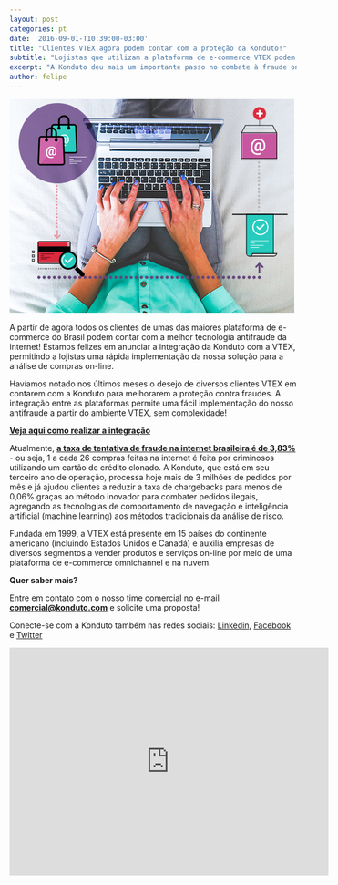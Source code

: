 ```yaml
---
layout: post
categories: pt
date: '2016-09-01-T10:39:00-03:00'
title: "Clientes VTEX agora podem contar com a proteção da Konduto!"
subtitle: "Lojistas que utilizam a plataforma de e-commerce VTEX podem realizar integrar a Konduto com extrema facilidade"
excerpt: "A Konduto deu mais um importante passo no combate à fraude on-line!"
author: felipe
---
```


![compra](/images/160905-compra-integracao.png)

A partir de agora todos os clientes de umas das maiores plataforma de e-commerce do Brasil podem contar com a melhor tecnologia antifraude da internet! Estamos felizes em anunciar a integração da Konduto com a VTEX, permitindo a lojistas uma rápida implementação da nossa solução para a análise de compras on-line.

Havíamos notado nos últimos meses o desejo de diversos clientes VTEX em contarem com a Konduto para melhorarem a proteção contra fraudes. A integração entre as plataformas permite uma fácil implementação do nosso antifraude a partir do ambiente VTEX, sem complexidade!

**[Veja aqui como realizar a integração](http://ajuda.konduto.com/article/162-vtex?utm_source=konduto&utm_medium=blog&utm_campaign=conteudo-releasevtex)**
 
Atualmente, **[a taxa de tentativa de fraude na internet brasileira é de 3,83%](http://ebooks.konduto.com/raio-x-da-fraude?utm_source=konduto&utm_medium=blog&utm_campaign=conteudo-releasevtex)** - ou seja, 1 a cada 26 compras feitas na internet é feita por criminosos utilizando um cartão de crédito clonado. A Konduto, que está em seu terceiro ano de operação, processa hoje mais de 3 milhões de pedidos por mês e já ajudou clientes a reduzir a taxa de chargebacks para menos de 0,06% graças ao método inovador para combater pedidos ilegais, agregando as tecnologias de comportamento de navegação e inteligência artificial (machine learning) aos métodos tradicionais da análise de risco.

Fundada em 1999, a VTEX está presente em 15 países do continente americano (incluindo Estados Unidos e Canadá) e auxilia empresas de diversos segmentos a vender produtos e serviços on-line por meio de uma plataforma de e-commerce omnichannel e na nuvem.

**Quer saber mais?**

Entre em contato com o nosso time comercial no e-mail **[comercial@konduto.com](mailto:comercial@konduto.com)** e solicite uma proposta!
 
Conecte-se com a Konduto também nas redes sociais: [Linkedin](https://www.linkedin.com/company/konduto), [Facebook](https://www.facebook.com/konduto) e [Twitter](https://twitter.com/KondutoBR) 
 
<iframe src="https://www.facebook.com/plugins/video.php?href=https%3A%2F%2Fwww.facebook.com%2Fkonduto%2Fvideos%2F613187352119217%2F&show_text=1&width=560" width="560" height="400" style="border:none;overflow:hidden" scrolling="no" frameborder="0" allowTransparency="true"></iframe>



